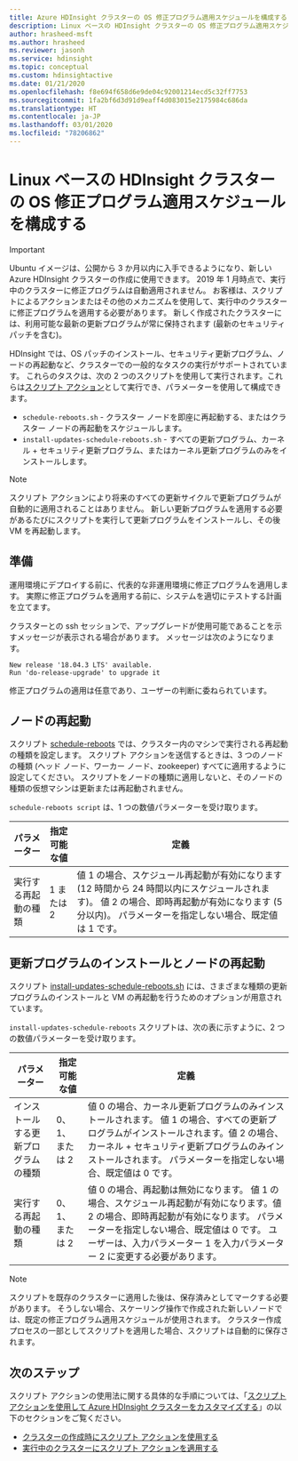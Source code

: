 ```yaml
---
title: Azure HDInsight クラスターの OS 修正プログラム適用スケジュールを構成する
description: Linux ベースの HDInsight クラスターの OS 修正プログラム適用スケジュールを構成する方法について説明します。
author: hrasheed-msft
ms.author: hrasheed
ms.reviewer: jasonh
ms.service: hdinsight
ms.topic: conceptual
ms.custom: hdinsightactive
ms.date: 01/21/2020
ms.openlocfilehash: f8e694f658d6e9de04c92001214ecd5c32ff7753
ms.sourcegitcommit: 1fa2bf6d3d91d9eaff4d083015e2175984c686da
ms.translationtype: HT
ms.contentlocale: ja-JP
ms.lasthandoff: 03/01/2020
ms.locfileid: "78206862"
---
```

# <a name="configure-the-os-patching-schedule-for-linux-based-hdinsight-clusters"></a>Linux ベースの HDInsight クラスターの OS 修正プログラム適用スケジュールを構成する

> [!IMPORTANT]
> Ubuntu イメージは、公開から 3 か月以内に入手できるようになり、新しい Azure HDInsight クラスターの作成に使用できます。 2019 年 1 月時点で、実行中のクラスターに修正プログラムは自動適用されません。 お客様は、スクリプトによるアクションまたはその他のメカニズムを使用して、実行中のクラスターに修正プログラムを適用する必要があります。 新しく作成されたクラスターには、利用可能な最新の更新プログラムが常に保持されます (最新のセキュリティ パッチを含む)。

HDInsight では、OS パッチのインストール、セキュリティ更新プログラム、ノードの再起動など、クラスターでの一般的なタスクの実行がサポートされています。 これらのタスクは、次の 2 つのスクリプトを使用して実行されます。これらは[スクリプト アクション](hdinsight-hadoop-customize-cluster-linux.md)として実行でき、パラメーターを使用して構成できます。

- `schedule-reboots.sh` - クラスター ノードを即座に再起動する、またはクラスター ノードの再起動をスケジュールします。
- `install-updates-schedule-reboots.sh` - すべての更新プログラム、カーネル + セキュリティ更新プログラム、またはカーネル更新プログラムのみをインストールします。

> [!NOTE]  
> スクリプト アクションにより将来のすべての更新サイクルで更新プログラムが自動的に適用されることはありません。 新しい更新プログラムを適用する必要があるたびにスクリプトを実行して更新プログラムをインストールし、その後 VM を再起動します。

## <a name="preparation"></a>準備

運用環境にデプロイする前に、代表的な非運用環境に修正プログラムを適用します。 実際に修正プログラムを適用する前に、システムを適切にテストする計画を立てます。

クラスターとの ssh セッションで、アップグレードが使用可能であることを示すメッセージが表示される場合があります。 メッセージは次のようになります。

```
New release '18.04.3 LTS' available.
Run 'do-release-upgrade' to upgrade it
```

修正プログラムの適用は任意であり、ユーザーの判断に委ねられています。

## <a name="restart-nodes"></a>ノードの再起動
  
スクリプト [schedule-reboots](https://hdiconfigactions.blob.core.windows.net/linuxospatchingrebootconfigv02/schedule-reboots.sh) では、クラスター内のマシンで実行される再起動の種類を設定します。 スクリプト アクションを送信するときは、3 つのノードの種類 (ヘッド ノード、ワーカー ノード、zookeeper) すべてに適用するように設定してください。 スクリプトをノードの種類に適用しないと、そのノードの種類の仮想マシンは更新または再起動されません。

`schedule-reboots script` は、1 つの数値パラメーターを受け取ります。

| パラメーター | 指定可能な値 | 定義 |
| --- | --- | --- |
| 実行する再起動の種類 | 1 または 2 | 値 1 の場合、スケジュール再起動が有効になります (12 時間から 24 時間以内にスケジュールされます)。 値 2 の場合、即時再起動が有効になります (5 分以内)。 パラメーターを指定しない場合、既定値は 1 です。 |  

## <a name="install-updates-and-restart-nodes"></a>更新プログラムのインストールとノードの再起動

スクリプト [install-updates-schedule-reboots.sh](https://hdiconfigactions.blob.core.windows.net/linuxospatchingrebootconfigv02/install-updates-schedule-reboots.sh) には、さまざまな種類の更新プログラムのインストールと VM の再起動を行うためのオプションが用意されています。

`install-updates-schedule-reboots` スクリプトは、次の表に示すように、2 つの数値パラメーターを受け取ります。

| パラメーター | 指定可能な値 | 定義 |
| --- | --- | --- |
| インストールする更新プログラムの種類 | 0、1、または 2 | 値 0 の場合、カーネル更新プログラムのみインストールされます。 値 1 の場合、すべての更新プログラムがインストールされます。値 2 の場合、カーネル + セキュリティ更新プログラムのみインストールされます。 パラメーターを指定しない場合、既定値は 0 です。 |
| 実行する再起動の種類 | 0、1、または 2 | 値 0 の場合、再起動は無効になります。 値 1 の場合、スケジュール再起動が有効になります。値 2 の場合、即時再起動が有効になります。 パラメーターを指定しない場合、既定値は 0 です。 ユーザーは、入力パラメーター 1 を入力パラメーター 2 に変更する必要があります。 |

> [!NOTE]
> スクリプトを既存のクラスターに適用した後は、保存済みとしてマークする必要があります。 そうしない場合、スケーリング操作で作成された新しいノードでは、既定の修正プログラム適用スケジュールが使用されます。 クラスター作成プロセスの一部としてスクリプトを適用した場合、スクリプトは自動的に保存されます。

## <a name="next-steps"></a>次のステップ

スクリプト アクションの使用法に関する具体的な手順については、「[スクリプト アクションを使用して Azure HDInsight クラスターをカスタマイズする](hdinsight-hadoop-customize-cluster-linux.md)」の以下のセクションをご覧ください。

- [クラスターの作成時にスクリプト アクションを使用する](hdinsight-hadoop-customize-cluster-linux.md#script-action-during-cluster-creation)
- [実行中のクラスターにスクリプト アクションを適用する](hdinsight-hadoop-customize-cluster-linux.md#script-action-to-a-running-cluster)
